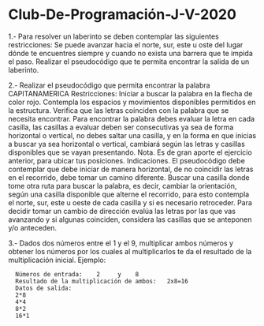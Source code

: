 # Club-De-Programación-J-V-2020

1.- Para resolver un laberinto se deben contemplar las siguientes restricciones:
Se puede avanzar hacia el norte, sur, este u oste del lugar dónde te encuentres siempre y cuando no exista una barrera que te impida el paso. Realizar el pseudocódigo que te permita encontrar la salida de un laberinto.

2.- Realizar el pseudocódigo que permita encontrar la palabra CAPITANAMERICA
Restricciones:
Iniciar a buscar la palabra en la flecha de color rojo.
Contempla los espacios y movimientos disponibles permitidos en la estructura.
Verifica que las letras coinciden con la palabra que se necesita encontrar.
Para encontrar la palabra debes evaluar la letra en cada casilla, las casillas a evaluar deben ser consecutivas ya sea de forma horizontal o vertical, no debes saltar una casilla, y en la forma en que inicias a buscar ya sea horizontal o vertical, cambiará según las letras y casillas disponibles que se vayan presentando.
Nota. Es de gran aporte el ejercicio anterior, para ubicar tus posiciones.
Indicaciones.
El pseudocódigo debe contemplar que debe iniciar de manera horizontal, de no coincidir las letras en el recorrido, debe tomar un camino diferente.
Buscar una casilla donde tome otra ruta para buscar la palabra, es decir, cambiar la orientación, según una casilla disponible que alterne el recorrido, para esto contempla el norte, sur, este u oeste de cada casilla y si es necesario retroceder.
Para decidir tomar un cambio de dirección evalúa las letras por las que vas avanzando y si algunas coinciden, considera las casillas que se anteponen y/o anteceden.

3.- Dados dos números entre el 1 y el 9, multiplicar ambos números y obtener los números por los cuales al multiplicarlos te da el resultado de la multiplicación inicial.
Ejemplo:

      Números de entrada:    2     y    8
      Resultado de la multiplicación de ambos:   2x8=16
      Datos de salida:  
      2*8
      4*4
      8*2
      16*1
